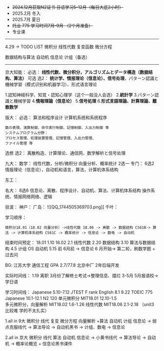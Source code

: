 + ~~2024.12月获取N2证书 日语学习5-12月（每日大底2小时）~~
+ 2025.2月 冬入
+ 2025.7月 夏日
+ ~~托业  775  学习时间7月-9月 （2个月准备）~~
+ 专业课

----
4.29 -> TODO LIST
微积分
线性代数
复变函数
微分方程

数据结构与算法
自动机
信息论
计组（备选）

----



京大知能：
必选：
**线性代数、微分积分，アルゴリズムとデータ構造（数据结构、算法）**
可选 选2：
**统计学、情报理论（信息论）、信号处理**，パターン認識と機械学習（模式识别和机器学习）、形式语言理论

1.認知神経科学、知覚・認知心理学（这个一般没人会选） 2.**統計学** 3.パターン認識と機械学習 4.**情報理論（信息论）** 5.**信号処理** 6.**形式言語理論、計算理論、離散数学**

版大：
必选：
算法和程序设计
计算机系统和系统程序
```
数の表現、演算制御、命令実行制御、記憶制御、入出力制御 等
システムプログラム分野：
プロセス管理、処理装置管理、記憶管理、入出力管理、
ファイル管理 等
```
选修   选2：
离散构造、计算理论、通信网、数学解析と信号处理


九大：
数学：
线性代数，分析/微积分
向量分析、概率统计  2选一
专门：
6选2
情报理论（信息论），自动机和语言，算法，计算机体系结构

东工：

名大：
8选6
信息论、离散、程序设计、自动机、算法、计算机体系结构 操作系统、情报网络网络、逻辑

驻波：
神户：
广岛：
![[QQ_1744505369703.png]]
千叶：

学习顺序：
```
微积分18.01（18.02 向量分析）->线性代数 18.06 -> 离散 -> 数据结构 CS61B-> 算法 -> 计算机体系结构 CS61C -> 概率统计 -> 信息论 -> 数电 -> 自动机
```

结束时间预定：
18.01 1.10
18.02 2.1
线性代数 2.20
数据结构 3.10
算法与数据结构 4.5
计组 OS 自动机 5.15 前
6月前 -> 信息论
6 月开始-> 第二轮，刷数学题 + 过去问

BG: 江苏大学  通信工程  GPA 2.7/77.8
北京中厂 2年后端开发

实际时间线：
1.19 离职
3月份了解修士考试->整理信息、摆烂 3-5月
5月报语校->学日语

学习时间线：
Japanese 5.10-7.12 JTEST F rank 
English 8.1 9.22 TOEIC 775
Japanese 10.1-12.1 N2 120
单元微积分 MIT18.01   12.10-1.5  
多元微积分，向量解析 MIT18.02 1.6-1.26
线性代数  MIT18.06  2.1-2.18  （unit3 比较难 学的不太扎实）


1.all in 9大
微积分 线代 复变 微分方程 向量解析
+算法 自动机 计组 信息论
-> 弱点克服线代
-> 算法导论
-> 自动机黑书
-> 计组、数电
-> 信息论

2.all in 京大
微积分 线代 算法
自动机 信息论
-> 小黄书线代
-> 算法导论
-> 自动机
-> 概率论概览 + 信息论黑书课件